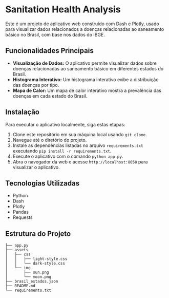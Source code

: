 # Sanitation Health Analysis

Este é um projeto de aplicativo web construído com Dash e Plotly, usado para visualizar dados relacionados a doenças relacionadas ao saneamento básico no Brasil, com base nos dados do IBGE.

## Funcionalidades Principais

- **Visualização de Dados:** O aplicativo permite visualizar dados sobre doenças relacionadas ao saneamento básico em diferentes estados do Brasil.
- **Histograma Interativo:** Um histograma interativo exibe a distribuição das doenças por tipo.
- **Mapa de Calor:** Um mapa de calor interativo mostra a prevalência das doenças em cada estado do Brasil.

## Instalação

Para executar o aplicativo localmente, siga estas etapas:

1. Clone este repositório em sua máquina local usando `git clone`.
2. Navegue até o diretório do projeto.
3. Instale as dependências listadas no arquivo `requirements.txt` executando `pip install -r requirements.txt`.
4. Execute o aplicativo com o comando `python app.py`.
5. Abra o navegador da web e acesse `http://localhost:8050` para visualizar o aplicativo.

## Tecnologias Utilizadas

- Python
- Dash
- Plotly
- Pandas
- Requests

## Estrutura do Projeto

```
├── app.py
├── assets
│   ├── css
│   │   ├── light-style.css
│   │   └── dark-style.css
│   └── img
│       ├── sun.png
│       └── moon.png
├── brasil_estados.json
├── README.md
└── requirements.txt
```
